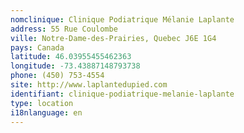 ```yaml
---
nomclinique: Clinique Podiatrique Mélanie Laplante
address: 55 Rue Coulombe
ville: Notre-Dame-des-Prairies, Quebec J6E 1G4
pays: Canada
latitude: 46.03955455462363
longitude: -73.43887148793738
phone: (450) 753-4554
site: http://www.laplantedupied.com
identifiant: clinique-podiatrique-melanie-laplante
type: location
i18nlanguage: en
---
```

